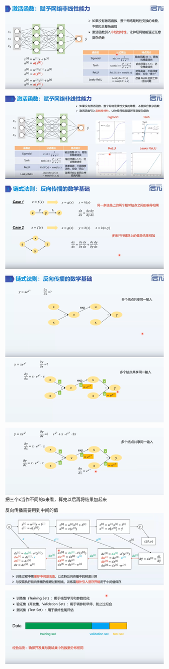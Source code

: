 ![](asserts/Pasted%20image%2020250805175850.png)


![](asserts/Pasted%20image%2020250805180001.png)

![](asserts/Pasted%20image%2020250805180415.png)

![](asserts/Pasted%20image%2020250805180635.png)
![](asserts/Pasted%20image%2020250805194800.png)

![](asserts/Pasted%20image%2020250805195452.png)
把三个x当作不同的x来看，算完以后再将结果加起来

反向传播需要用到中间的值
![](asserts/Pasted%20image%2020250805201022.png)


![](asserts/Pasted%20image%2020250805201201.png)


